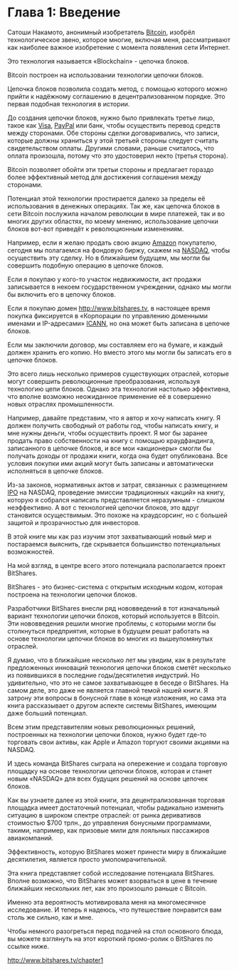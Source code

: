 # Глава 1: Введение

Сатоши Накамото, анонимный изобретатель [Bitcoin](https://ru.wikipedia.org/wiki/Биткойн), изобрёл технологическое звено, которое многие, включая меня, рассматривают как наиболее важное изобретение с момента появления сети Интернет.

Это технология называется «Blockchain» - цепочка блоков.

Bitcoin построен на использовании технологии цепочки блоков.

Цепочка блоков позволила создать метод, с помощью которого можно прийти к надёжному соглашению в децентрализованном порядке. Это первая подобная технология в истории.

До создания цепочки блоков, нужно было привлекать третье лицо, такое как [Visa](https://ru.wikipedia.org/wiki/NASDAQ), [PayPal](https://ru.wikipedia.org/wiki/PayPal) или банк, чтобы осуществить перевод средств между сторонами. Обе стороны сделки договаривались, что записи, которые должны храниться у этой третьей стороны следует считать свидетельством оплаты. Другими словами, раньше считалось, что оплата произошла, потому что это удостоверил некто (третья сторона).

Bitcoin позволяет обойти эти третьи стороны и предлагает гораздо более эффективный метод для достижения соглашения между сторонами.

Потенциал этой технологии простирается далеко за пределы её использования в денежных операциях. Так же, как цепочка блоков в сети Bitcoin послужила началом революции в мире платежей, так и во многих других областях, по моему мнению, использование цепочки блоков вот-вот приведёт к революционным изменениям.

Например, если я желаю продать свою акцию [Amazon](https://ru.wikipedia.org/wiki/Amazon.com) покупателю, сегодня мы полагаемся на фондовую биржу, скажем на [NASDAQ](https://ru.wikipedia.org/wiki/NASDAQ), чтобы осуществить эту сделку. Но в ближайшем будущем, мы могли бы совершить подобную операцию в цепочке блоков.

Если я покупаю у кого-то участок недвижимости, акт продажи записывается в некоем государственном учреждении, однако мы могли бы включить его в цепочку блоков.

Если я покупаю домен http://www.bitshares.tv, в настоящее время покупка фиксируется в «Корпорации по управлению доменными именами и IP-адресами» [ICANN](https://ru.wikipedia.org/wiki/ICANN), но она может быть записана в цепочке блоков.

Если мы заключили договор, мы составляем его на бумаге, и каждый должен хранить его копию. Но вместо этого мы могли бы записать его в цепочке блоков.

Это всего лишь несколько примеров существующих отраслей, которые могут совершить революционные преобразования, используя технологию цепи блоков. Однако эта технология настолько эффективна, что вполне возможно неожиданное применение её в совершенно новых отраслях промышленности.

Например, давайте представим, что я автор и хочу написать книгу. Я должен получить свободный от работы год, чтобы написать книгу, и мне нужны деньги, чтобы осуществить проект. Я мог бы заранее продать право собственности на книгу с помощью краудфандинга, записанного в цепочке блоков, и все мои «акционеры» смогли бы получать доходы от продажи книги, когда она будет опубликована. Все условия покупки ими акций могут быть записаны и автоматически исполняться в цепочке блоков.

Из-за законов, нормативных актов и затрат, связанных с размещением [IPO](https://ru.wikipedia.org/wiki/Первичное_публичное_предложение) на NASDAQ, проведение эмиссии традиционных «акций» на книгу, которую я собрался написать представляется неразумным - слишком неэффективно. А вот с технологией цепочки блоков, это вдруг становится осуществимым. Это похоже на краудсорсинг, но с большей защитой и прозрачностью для инвесторов.

В этой книге мы как раз изучим этот захватывающий новый мир и постараемся выяснить, где скрывается большинство потенциальных возможностей.

На мой взгляд, в центре всего этого потенциала располагается проект BitShares.

BitShares - это бизнес-система с открытым исходным кодом, которая построена на технологии цепочки блоков.

Разработчики BitShares внесли ряд нововведений в тот изначальный вариант технологии цепочки блоков, который используется в Bitcoin. Эти нововведения решили многие проблемы, с которыми могли бы столкнуться предприятия, которые в будущем решат работать на основе технологии цепочки блоков во многих из вышеупомянутых отраслей.

Я думаю, что в ближайшие несколько лет мы увидим, как в результате предложенных инноваций технология цепочки блоков сметёт несколько из появившихся в последние годы/десятилетия индустрий. Но удивительно, что это не самое захватывающее в беседе о BitShares. На самом деле, это даже не является главной темой нашей книги. Я затрону эти вопросы в бонусной главе в конце изложения, но сама эта книга рассказывает о другом аспекте системы BitShares, имеющим даже больший потенциал.

Всем этим представителям новых революционных решений, построенных на технологии цепочки блоков, нужно будет где-то торговать свои активы, как Apple и Amazon торгуют своими акциями на NASDAQ.

И здесь команда BitShares сыграла на опережение и создала торговую площадку на основе технологии цепочки блоков, которая и станет новым «NASDAQ» для всех будущих решений на основе цепочек блоков.

Как вы узнаете далее из этой книги, эта децентрализованная торговая площадка имеет достаточный потенциал, чтобы радикально изменить ситуацию в широком спектре отраслей: от рынка деривативов стоимостью $700 трлн., до управления бонусными программами, такими, например, как призовые мили для лояльных пассажиров авиакомпаний.

Эффективность, которую BitShares может принести миру в ближайшие десятилетия, является просто умопомрачительной.

Эта книга представляет собой исследование потенциала BitShares. Вполне возможно, что BitShares может взорваться в цене в течение ближайших нескольких лет, как это произошло раньше с Bitcoin.

Именно эта вероятность мотивировала меня на многомесячное исследование. И теперь я надеюсь, что путешествие понравится вам столь же сильно, как и мне.

Чтобы немного разогреться перед подачей на стол основного блюда, вы можете взглянуть на этот короткий промо-ролик о BitShares по ссылке ниже.

http://www.bitshares.tv/chapter1
